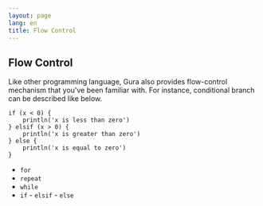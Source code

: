 ```yaml
---
layout: page
lang: en
title: Flow Control
---
```


Flow Control
------------

Like other programming language, Gura also provides flow-control mechanism that you've been familiar with.
For instance, conditional branch can be described like below.

    if (x < 0) {
        println('x is less than zero')
    } elsif (x > 0) {
        println('x is greater than zero')
    } else {
        println('x is equal to zero')
    }

- `for`
- `repeat`
- `while`
- `if` - `elsif` - `else`

